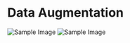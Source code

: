 # Data Augmentation 


![Sample Image](Non-Random%Transforms/Img/tomato.jpg)
![Sample Image](Non-Random%Transforms/output-figures/CenterCrop.png)
